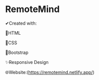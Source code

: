 # RemoteMind 

✔Created with:

🧡HTML

💙CSS

💜Bootstrap

✨Responsive Design

🌐Website:(https://remotemind.netlify.app/)
